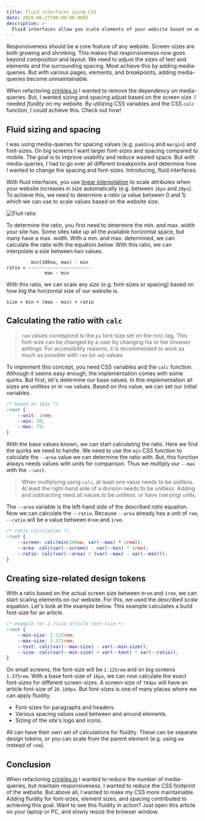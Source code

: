 ```yaml
---
title: Fluid interfaces using CSS
date: 2020-06-27T00:00:00.000Z
description: >-
  Fluid interfaces allow you scale elements of your website based on on the available space, without using media-queries
---
```


Responsiveness should be a core feature of any website. Screen-sizes are both growing and shrinking. This makes that responsiveness now goes beyond composition and layout. We need to adjust the sizes of text and elements and the surrounding spacing. Most achieve this by adding media-queries. But with various pages, elements, and breakpoints, adding media-queries become unmaintainable.

When refactoring [crinkles.io](https://crinkles.io) I wanted to remove the dependency on media-queries. But, I wanted sizing and spacing adjust based on the screen size. I needed _fluidity_ on my website. By utilizing CSS variables and the CSS `calc` function, I could achieve this. Check out how!

## Fluid sizing and spacing

I was using media-queries for spacing values (e.g. `padding` and `margin`) and font-sizes. On big screens I want larger font-sizes and spacing compared to mobile. The goal is to improve usability and reduce wasted space. But with media-queries, I had to go over all different breakpoints and determine how I wanted to change the spacing and font-sizes. Introducing, fluid interfaces.

With fluid interfaces, you use [linear interpolation](https://en.wikipedia.org/wiki/Linear_interpolation) to scale attributes when your website increases in size automatically (e.g. between `16px` and `20px`). To achieve this, we need to determine a _ratio_ (a value between 0 and 1) which we can use to scale values based on the website size.

![Fluit ratio](/img/fluid-css-scale.png 'Fluid ratio')

To determine the ratio, you first need to determine the min. and max. width your site has. Some sites take up all the available horizontal space, but many have a max. width. With a min. and max. determined, we can calculate the ratio with the equation below. With this ratio, we can interpolate a size between two values.

```
         min(100vw, max) - min
ratio = -----------------------
              max - min
```

With this ratio, we can scale any size (e.g. font-sizes or spacing) based on how big the horizontal size of our website is.

```
size = min + (max - min) × ratio
```

## Calculating the ratio with `calc`

> `rem` values correspond to the `px` font-size set on the `html` tag. This font-size can be changed by a user by changing his or her browser settings. For accessibility reasons, it is recommended to work as much as possible with `rem` (or `em`) values

To implement this concept, you need CSS variables and the `calc` function. Although it seems easy enough, the implementation comes with some quirks. But first, let's determine our base values. In this implementation all sizes are unitless or in `rem` values. Based on this value, we can set our initial variables.

```css
/* based on 16px */
:root {
	--unit: 1rem;
	--min: 20;
	--max: 75;
}
```

With the base values known, we can start calculating the ratio. Here we find the quirks we need to handle. We need to use the `min` CSS function to calculate the `--area` value we can determine the ratio with. But, this function always needs values with units for comparison. Thus we multiply our `--max` with the `--unit`.

> When multiplying using `calc`, at least one value needs to be unitless. At least the right-hand side of a division needs to be unitless. Adding and subtracting need all values to be unitless, or have (varying) units.

The `--area` variable is the left-hand side of the described _ratio_ equation. Now we can calculate the `--ratio`. Because `--area` already has a unit of `rem`, `--ratio` will be a value between `0rem` and `1rem`.

```css
/* ratio calculation */
:root {
	--screen: calc(min(100vw, var(--max) * 1rem));
	--area: calc(var(--screen) - var(--min) * 1rem);
	--ratio: calc(var(--area) / (var(--max) - var(--min)));
}
```

## Creating size-related design tokens

With a ratio based on the actual screen size between `0rem` and `1rem`, we can start scaling elements on our website. For this, we used the described _scale_ equation. Let's look at the example below. This example calculates a build font-size for an article.

```css
/* example for a fluid article font-size */
:root {
	--min-size: 1.125rem;
	--max-size: 1.375rem;
	--text: calc(var(--max-size) - var(--min-size));
	--size: calc(var(--min-size) + var(--text) * var(--ratio));
}
```

On small screens, the font-size will be `1.125rem` and on big screens `1.375rem`. With a base font-size of `16px`, we can now calculate the exact font-sizes for different screen-sizes. A screen-size of `784px` will have an article font-size of `20.109px`. But font-sizes is one of many places where we can apply fluidity.

- Font-sizes for paragraphs and headers.
- Various spacing values used between and around elements.
- Sizing of the site's logo and icons.

All can have their own set of calculations for fluidity. These can be separate design tokens, or you can scale from the parent element (e.g. using `em` instead of `rem`).

## Conclusion

When refactoring [crinkles.io](https://crinkles.io) I wanted to reduce the number of media-queries, but maintain responsiveness. I wanted to reduce the CSS footprint of the website. But above all, I wanted to make my CSS more maintainable. Adding fluidity for font-sizes, element sizes, and spacing contributed to achieving this goal. Want to see this fluidity in action? Just open this article on your laptop or PC, and slowly resize the browser window.
